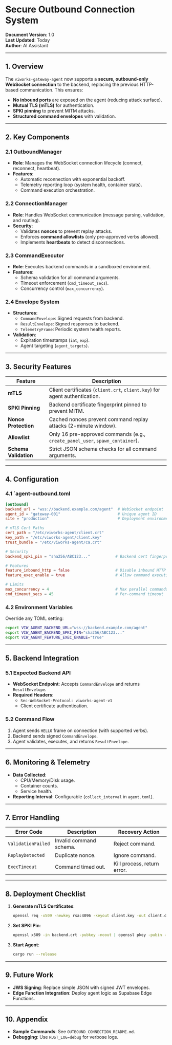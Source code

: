 # **Secure Outbound Connection System**  
**Document Version**: 1.0  
**Last Updated**: Today  
**Author**: AI Assistant  

---

## **1. Overview**  
The `viworks-gateway-agent` now supports a **secure, outbound-only WebSocket connection** to the backend, replacing the previous HTTP-based communication. This ensures:  
- **No inbound ports** are exposed on the agent (reducing attack surface).  
- **Mutual TLS (mTLS)** for authentication.  
- **SPKI pinning** to prevent MITM attacks.  
- **Structured command envelopes** with validation.  

---

## **2. Key Components**  

### **2.1 OutboundManager**  
- **Role**: Manages the WebSocket connection lifecycle (connect, reconnect, heartbeat).  
- **Features**:  
  - Automatic reconnection with exponential backoff.  
  - Telemetry reporting loop (system health, container stats).  
  - Command execution orchestration.  

### **2.2 ConnectionManager**  
- **Role**: Handles WebSocket communication (message parsing, validation, and routing).  
- **Security**:  
  - Validates **nonces** to prevent replay attacks.  
  - Enforces **command allowlists** (only pre-approved verbs allowed).  
  - Implements **heartbeats** to detect disconnections.  

### **2.3 CommandExecutor**  
- **Role**: Executes backend commands in a sandboxed environment.  
- **Features**:  
  - Schema validation for all command arguments.  
  - Timeout enforcement (`cmd_timeout_secs`).  
  - Concurrency control (`max_concurrency`).  

### **2.4 Envelope System**  
- **Structures**:  
  - `CommandEnvelope`: Signed requests from backend.  
  - `ResultEnvelope`: Signed responses to backend.  
  - `TelemetryFrame`: Periodic system health reports.  
- **Validation**:  
  - Expiration timestamps (`iat`, `exp`).  
  - Agent targeting (`agent_targets`).  

---

## **3. Security Features**  

| Feature                | Description                                                                 |
|------------------------|-----------------------------------------------------------------------------|
| **mTLS**              | Client certificates (`client.crt`, `client.key`) for agent authentication. |
| **SPKI Pinning**      | Backend certificate fingerprint pinned to prevent MITM.                    |
| **Nonce Protection**  | Cached nonces prevent command replay attacks (2-minute window).            |
| **Allowlist**         | Only 16 pre-approved commands (e.g., `create_panel_user`, `spawn_container`). |
| **Schema Validation** | Strict JSON schema checks for all command arguments.                       |

---

## **4. Configuration**  
### **4.1 `agent-outbound.toml**  
```toml
[outbound]
backend_url = "wss://backend.example.com/agent"  # WebSocket endpoint
agent_id = "gateway-001"                         # Unique agent ID
site = "production"                              # Deployment environment

# mTLS Cert Paths
cert_path = "/etc/viworks-agent/client.crt"
key_path = "/etc/viworks-agent/client.key"
trust_bundle = "/etc/viworks-agent/ca.crt"

# Security
backend_spki_pin = "sha256/ABC123..."           # Backend cert fingerprint

# Features
feature_inbound_http = false                    # Disable inbound HTTP
feature_exec_enable = true                      # Allow command execution

# Limits
max_concurrency = 4                             # Max parallel commands
cmd_timeout_secs = 45                           # Per-command timeout
```

### **4.2 Environment Variables**  
Override any TOML setting:  
```bash
export VIW_AGENT_BACKEND_URL="wss://backend.example.com/agent"
export VIW_AGENT_BACKEND_SPKI_PIN="sha256/ABC123..."
export VIW_AGENT_FEATURE_EXEC_ENABLE="true"
```

---

## **5. Backend Integration**  
### **5.1 Expected Backend API**  
- **WebSocket Endpoint**: Accepts `CommandEnvelope` and returns `ResultEnvelope`.  
- **Required Headers**:  
  - `Sec-WebSocket-Protocol: viworks-agent-v1`  
  - Client certificate authentication.  

### **5.2 Command Flow**  
1. Agent sends `HELLO` frame on connection (with supported verbs).  
2. Backend sends signed `CommandEnvelope`.  
3. Agent validates, executes, and returns `ResultEnvelope`.  

---

## **6. Monitoring & Telemetry**  
- **Data Collected**:  
  - CPU/Memory/Disk usage.  
  - Container counts.  
  - Service health.  
- **Reporting Interval**: Configurable (`collect_interval` in `agent.toml`).  

---

## **7. Error Handling**  
| Error Code               | Description                          | Recovery Action                     |
|--------------------------|--------------------------------------|-------------------------------------|
| `ValidationFailed`       | Invalid command schema.              | Reject command.                     |
| `ReplayDetected`         | Duplicate nonce.                     | Ignore command.                     |
| `ExecTimeout`            | Command timed out.                   | Kill process, return error.         |

---

## **8. Deployment Checklist**  
1. **Generate mTLS Certificates**:  
   ```bash
   openssl req -x509 -newkey rsa:4096 -keyout client.key -out client.crt -days 365
   ```
2. **Set SPKI Pin**:  
   ```bash
   openssl x509 -in backend.crt -pubkey -noout | openssl pkey -pubin -outform der | openssl dgst -sha256
   ```
3. **Start Agent**:  
   ```bash
   cargo run --release
   ```

---

## **9. Future Work**  
- **JWS Signing**: Replace simple JSON with signed JWT envelopes.  
- **Edge Function Integration**: Deploy agent logic as Supabase Edge Functions.  

---

## **10. Appendix**  
- **Sample Commands**: See `OUTBOUND_CONNECTION_README.md`.  
- **Debugging**: Use `RUST_LOG=debug` for verbose logs.  

